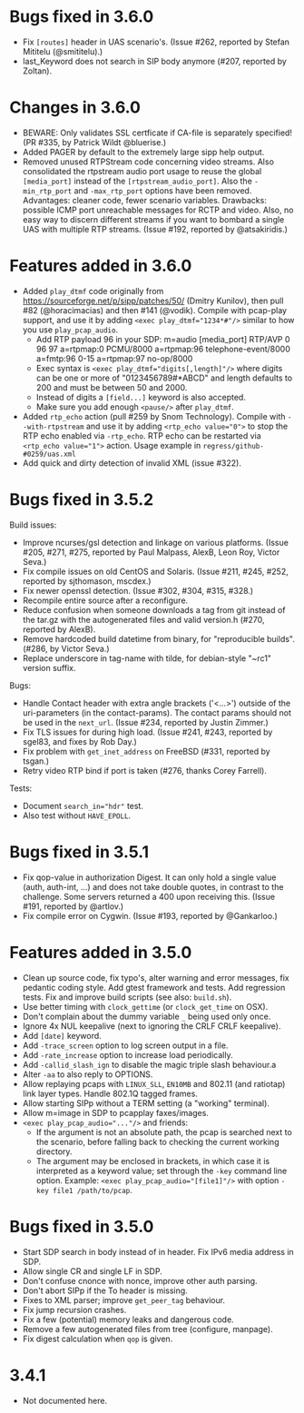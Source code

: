 Bugs fixed in 3.6.0
===================

* Fix `[routes]` header in UAS scenario's. (Issue #262, reported by
  Stefan Mititelu (@smititelu).)
* last\_Keyword does not search in SIP body anymore (#207, reported by Zoltan).


Changes in 3.6.0
================

* BEWARE: Only validates SSL certficate if CA-file is separately specified!
  (PR #335, by Patrick Wildt @bluerise.)
* Added PAGER by default to the extremely large sipp help output.
* Removed unused RTPStream code concerning video streams. Also
  consolidated the rtpstream audio port usage to reuse the global
  `[media_port]` instead of the `[rtpstream_audio_port]`.
  Also the `-min_rtp_port` and `-max_rtp_port` options have been
  removed. Advantages: cleaner code, fewer scenario variables.
  Drawbacks: possible ICMP port unreachable messages for RCTP and video.
  Also, no easy way to discern different streams if you want to bombard
  a single UAS with multiple RTP streams. (Issue #192, reported by
  @atsakiridis.)


Features added in 3.6.0
=======================

* Added `play_dtmf` code originally from
  https://sourceforge.net/p/sipp/patches/50/ (Dmitry Kunilov), then
  pull #82 (@horacimacias) and then #141 (@vodik). Compile with
  pcap-play support, and use it by adding `<exec play_dtmf="1234*#"/>`
  similar to how you use `play_pcap_audio`.
  - Add RTP payload 96 in your SDP:
    m=audio [media_port] RTP/AVP 0 96 97
    a=rtpmap:0 PCMU/8000
    a=rtpmap:96 telephone-event/8000
    a=fmtp:96 0-15
    a=rtpmap:97 no-op/8000
  - Exec syntax is `<exec play_dtmf="digits[,length]"/>` where digits
    can be one or more of "0123456789#*ABCD" and length defaults to 200
    and must be between 50 and 2000.
  - Instead of digits a `[field...]` keyword is also accepted.
  - Make sure you add enough `<pause/>` after `play_dtmf`.
* Added `rtp_echo` action (pull #259 by Snom Technology). Compile with
  `--with-rtpstream` and use it by adding `<rtp_echo value="0">` to stop
  the RTP echo enabled via `-rtp_echo`. RTP echo can be restarted via
  `<rtp_echo value="1">` action. Usage example in `regress/github-#0259/uas.xml`
* Add quick and dirty detection of invalid XML (issue #322).


Bugs fixed in 3.5.2
===================

Build issues:

* Improve ncurses/gsl detection and linkage on various platforms.
  (Issue #205, #271, #275, reported by Paul Malpass, AlexB, Leon Roy,
  Victor Seva.)
* Fix compile issues on old CentOS and Solaris. (Issue #211, #245, #252,
  reported by sjthomason, mscdex.)
* Fix newer openssl detection. (Issue #302, #304, #315, #328.)
* Recompile entire source after a reconfigure.
* Reduce confusion when someone downloads a tag from git instead of the tar.gz
  with the autogenerated files and valid version.h (#270, reported by AlexB).
* Remove hardcoded build datetime from binary, for "reproducible builds".
  (#286, by Victor Seva.)
* Replace underscore in tag-name with tilde, for debian-style "~rc1" version
  suffix.

Bugs:

* Handle Contact header with extra angle brackets ('<...>') outside of the
  uri-parameters (in the contact-params). The contact params should not be
  used in the `next_url`. (Issue #234, reported by Justin Zimmer.)
* Fix TLS issues for during high load. (Issue #241, #243, reported by sgel83,
  and fixes by Rob Day.)
* Fix problem with `get_inet_address` on FreeBSD (#331, reported by tsgan.)
* Retry video RTP bind if port is taken (#276, thanks Corey Farrell).

Tests:

* Document `search_in="hdr"` test.
* Also test without `HAVE_EPOLL`.


Bugs fixed in 3.5.1
===================

* Fix qop-value in authorization Digest. It can only hold a single value
  (auth, auth-int, ...) and does not take double quotes, in contrast to
  the challenge. Some servers returned a 400 upon receiving this.
  (Issue #191, reported by @artlov.)
* Fix compile error on Cygwin. (Issue #193, reported by @Gankarloo.)


Features added in 3.5.0
=======================

* Clean up source code, fix typo's, alter warning and error messages,
  fix pedantic coding style. Add gtest framework and tests. Add regression
  tests. Fix and improve build scripts (see also: `build.sh`).
* Use better timing with `clock_gettime` (or `clock_get_time` on OSX).
* Don't complain about the dummy variable `_` being used only once.
* Ignore 4x NUL keepalive (next to ignoring the CRLF CRLF keepalive).
* Add `[date]` keyword.
* Add `-trace_screen` option to log screen output in a file.
* Add `-rate_increase` option to increase load periodically.
* Add `-callid_slash_ign` to disable the magic triple slash behaviour.a
* Alter `-aa` to also reply to OPTIONS.
* Allow replaying pcaps with `LINUX_SLL`, `EN10MB` and 802.11 (and ratiotap)
  link layer types. Handle 802.1Q tagged frames.
* Allow starting SIPp without a TERM setting (a "working" terminal).
* Allow m=image in SDP to pcapplay faxes/images.
* `<exec play_pcap_audio="..."/>` and friends:
  - If the argument is not an absolute path, the pcap is searched next
    to the scenario, before falling back to checking the current
    working directory.
  - The argument may be enclosed in brackets, in which case it is
    interpreted as a keyword value; set through the `-key` command line
    option. Example: `<exec play_pcap_audio="[file1]"/>` with option
    `-key file1 /path/to/pcap`.


Bugs fixed in 3.5.0
===================

* Start SDP search in body instead of in header. Fix IPv6 media address in SDP.
* Allow single CR and single LF in SDP.
* Don't confuse cnonce with nonce, improve other auth parsing.
* Don't abort SIPp if the To header is missing.
* Fixes to XML parser; improve `get_peer_tag` behaviour.
* Fix jump recursion crashes.
* Fix a few (potential) memory leaks and dangerous code.
* Remove a few autogenerated files from tree (configure, manpage).
* Fix digest calculation when `qop` is given.


3.4.1
=====

* Not documented here.
